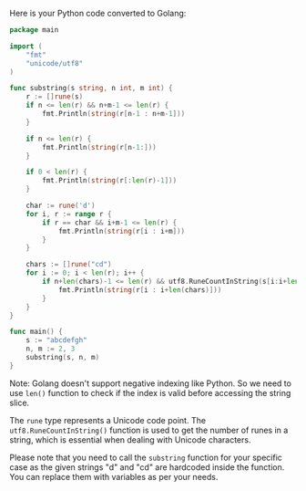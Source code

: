 Here is your Python code converted to Golang:

```go
package main

import (
	"fmt"
	"unicode/utf8"
)

func substring(s string, n int, m int) {
	r := []rune(s)
	if n <= len(r) && n+m-1 <= len(r) {
		fmt.Println(string(r[n-1 : n+m-1]))
	}

	if n <= len(r) {
		fmt.Println(string(r[n-1:]))
	}

	if 0 < len(r) {
		fmt.Println(string(r[:len(r)-1]))
	}

	char := rune('d')
	for i, r := range r {
		if r == char && i+m-1 <= len(r) {
			fmt.Println(string(r[i : i+m]))
		}
	}

	chars := []rune("cd")
	for i := 0; i < len(r); i++ {
		if n+len(chars)-1 <= len(r) && utf8.RuneCountInString(s[i:i+len(chars)]) == len(chars) {
			fmt.Println(string(r[i : i+len(chars)]))
		}
	}
}

func main() {
	s := "abcdefgh"
	n, m := 2, 3
	substring(s, n, m)
}
```

Note: Golang doesn't support negative indexing like Python. So we need to use `len()` function to check if the index is valid before accessing the string slice.

The `rune` type represents a Unicode code point. The `utf8.RuneCountInString()` function is used to get the number of runes in a string, which is essential when dealing with Unicode characters.

Please note that you need to call the `substring` function for your specific case as the given strings "d" and "cd" are hardcoded inside the function. You can replace them with variables as per your needs.
